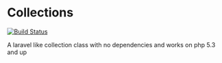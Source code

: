 # Collections

[![Build Status][ico-travis]][link-travis]

A laravel like collection class with no dependencies and works on php 5.3 and up


[ico-travis]: https://img.shields.io/travis/PHPieces/Collections/master.svg?style=flat-square
[link-travis]: https://travis-ci.org/PHPieces/Collections